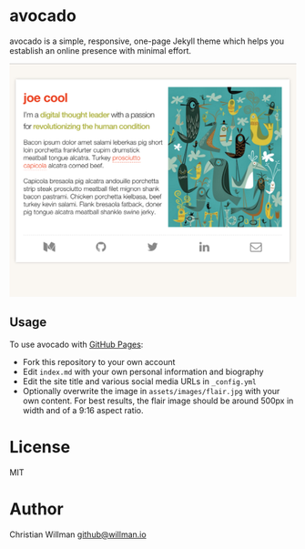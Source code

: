 # avocado

avocado is a simple, responsive, one-page Jekyll theme which helps you establish an
online presence with minimal effort.

![avocado in action](/screenshots/full_size.png)

## Usage
To use avocado with [GitHub Pages](https://pages.github.com/):

- Fork this repository to your own account
- Edit `index.md` with your own personal information and biography
- Edit the site title and various social media URLs in `_config.yml`
- Optionally overwrite the image in `assets/images/flair.jpg` with your own content.
  For best results, the flair image should be around 500px in width and of a 9:16 aspect
  ratio.

# License
MIT


# Author
Christian Willman <github@willman.io>
